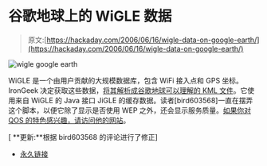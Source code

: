 # 谷歌地球上的 WiGLE 数据

> 原文:[https://hackaday.com/2006/06/16/wigle-data-on-google-earth/](https://hackaday.com/2006/06/16/wigle-data-on-google-earth/)

![wigle google earth](../Images/bc2d0510775e8274baa18737980dac33.png)

WiGLE 是一个由用户贡献的大规模数据库，包含 WiFi 接入点和 GPS 坐标。IronGeek 决定获取这些数据，[将其解析成谷歌地球可以理解的 KML 文件](http://www.irongeek.com/i.php?page=security/wigletogoogleearth)。它使用来自 WiGLE 的 Java 接口 JiGLE 的缓存数据。读者[bird603568]一直在摆弄这个脚本，以便它除了显示是否使用 WEP 之外，还会显示服务质量。[如果你对 QOS 的特色感兴趣，请访问他的网站](http://www.personal.psu.edu/rlr5018/ge/)。

[ **更新:**根据 bird603568 的评论进行了修正]

*   [永久链接](http://www.irongeek.com/i.php?page=security/wigletogoogleearth)